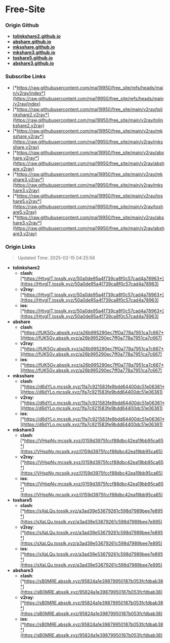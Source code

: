 # Free-Site

### Origin Github

- [**tolinkshare2.github.io**](https://github.com/tolinkshare2/tolinkshare2.github.io)
- [**abshare.github.io**](https://github.com/abshare/abshare.github.io)
- [**mksshare.github.io**](https://github.com/mksshare/mksshare.github.io)
- [**mkshare3.github.io**](https://github.com/mkshare3/mkshare3.github.io)
- [**toshare5.github.io**](https://github.com/toshare5/toshare5.github.io)
- [**abshare3.github.io**](https://github.com/abshare3/abshare3.github.io)

### Subscribe Links

- [*https://raw.githubusercontent.com/mai19950/free_site/refs/heads/main/v2ray/index*](https://raw.githubusercontent.com/mai19950/free_site/refs/heads/main/v2ray/index)
- [*https://raw.githubusercontent.com/mai19950/free_site/main/v2ray/tolinkshare2.v2ray*](https://raw.githubusercontent.com/mai19950/free_site/main/v2ray/tolinkshare2.v2ray)
- [*https://raw.githubusercontent.com/mai19950/free_site/main/v2ray/mksshare.v2ray*](https://raw.githubusercontent.com/mai19950/free_site/main/v2ray/mksshare.v2ray)
- [*https://raw.githubusercontent.com/mai19950/free_site/main/v2ray/abshare.v2ray*](https://raw.githubusercontent.com/mai19950/free_site/main/v2ray/abshare.v2ray)
- [*https://raw.githubusercontent.com/mai19950/free_site/main/v2ray/mkshare3.v2ray*](https://raw.githubusercontent.com/mai19950/free_site/main/v2ray/mkshare3.v2ray)
- [*https://raw.githubusercontent.com/mai19950/free_site/main/v2ray/toshare5.v2ray*](https://raw.githubusercontent.com/mai19950/free_site/main/v2ray/toshare5.v2ray)
- [*https://raw.githubusercontent.com/mai19950/free_site/main/v2ray/abshare3.v2ray*](https://raw.githubusercontent.com/mai19950/free_site/main/v2ray/abshare3.v2ray)

### Origin Links

> Updated Time: 2025-02-15 04:25:56

- **tolinkshare2**
  - **clash**: [*https://HtvgIT.tosslk.xyz/50a0de95a4f739ca8f0c57cad4a78963*](https://HtvgIT.tosslk.xyz/50a0de95a4f739ca8f0c57cad4a78963)
  - **v2ray**: [*https://HtvgIT.tosslk.xyz/50a0de95a4f739ca8f0c57cad4a78963*](https://HtvgIT.tosslk.xyz/50a0de95a4f739ca8f0c57cad4a78963)
  - **ios**: [*https://HtvgIT.tosslk.xyz/50a0de95a4f739ca8f0c57cad4a78963*](https://HtvgIT.tosslk.xyz/50a0de95a4f739ca8f0c57cad4a78963)
- **abshare**
  - **clash**: [*https://fUK5Gv.absslk.xyz/a26b995290ec7ff0a778a7951ca7c667*](https://fUK5Gv.absslk.xyz/a26b995290ec7ff0a778a7951ca7c667)
  - **v2ray**: [*https://fUK5Gv.absslk.xyz/a26b995290ec7ff0a778a7951ca7c667*](https://fUK5Gv.absslk.xyz/a26b995290ec7ff0a778a7951ca7c667)
  - **ios**: [*https://fUK5Gv.absslk.xyz/a26b995290ec7ff0a778a7951ca7c667*](https://fUK5Gv.absslk.xyz/a26b995290ec7ff0a778a7951ca7c667)
- **mksshare**
  - **clash**: [*https://d6dYLo.mcsslk.xyz/1fa7c921583fe9bdd64400dc51e06361*](https://d6dYLo.mcsslk.xyz/1fa7c921583fe9bdd64400dc51e06361)
  - **v2ray**: [*https://d6dYLo.mcsslk.xyz/1fa7c921583fe9bdd64400dc51e06361*](https://d6dYLo.mcsslk.xyz/1fa7c921583fe9bdd64400dc51e06361)
  - **ios**: [*https://d6dYLo.mcsslk.xyz/1fa7c921583fe9bdd64400dc51e06361*](https://d6dYLo.mcsslk.xyz/1fa7c921583fe9bdd64400dc51e06361)
- **mkshare3**
  - **clash**: [*https://VHspNy.mcsslk.xyz/0159d3975fccf88dbc42ea19bb95ca65*](https://VHspNy.mcsslk.xyz/0159d3975fccf88dbc42ea19bb95ca65)
  - **v2ray**: [*https://VHspNy.mcsslk.xyz/0159d3975fccf88dbc42ea19bb95ca65*](https://VHspNy.mcsslk.xyz/0159d3975fccf88dbc42ea19bb95ca65)
  - **ios**: [*https://VHspNy.mcsslk.xyz/0159d3975fccf88dbc42ea19bb95ca65*](https://VHspNy.mcsslk.xyz/0159d3975fccf88dbc42ea19bb95ca65)
- **toshare5**
  - **clash**: [*https://sXaLQu.tosslk.xyz/a3ad39e53679261c598d7989bee7e895*](https://sXaLQu.tosslk.xyz/a3ad39e53679261c598d7989bee7e895)
  - **v2ray**: [*https://sXaLQu.tosslk.xyz/a3ad39e53679261c598d7989bee7e895*](https://sXaLQu.tosslk.xyz/a3ad39e53679261c598d7989bee7e895)
  - **ios**: [*https://sXaLQu.tosslk.xyz/a3ad39e53679261c598d7989bee7e895*](https://sXaLQu.tosslk.xyz/a3ad39e53679261c598d7989bee7e895)
- **abshare3**
  - **clash**: [*https://sB0MRE.absslk.xyz/95824a1e39879950187b053fcfdbab38*](https://sB0MRE.absslk.xyz/95824a1e39879950187b053fcfdbab38)
  - **v2ray**: [*https://sB0MRE.absslk.xyz/95824a1e39879950187b053fcfdbab38*](https://sB0MRE.absslk.xyz/95824a1e39879950187b053fcfdbab38)
  - **ios**: [*https://sB0MRE.absslk.xyz/95824a1e39879950187b053fcfdbab38*](https://sB0MRE.absslk.xyz/95824a1e39879950187b053fcfdbab38)
